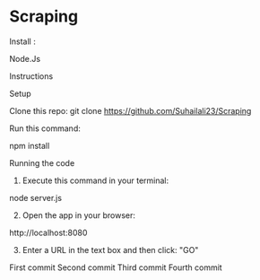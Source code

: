 # Scraping
Install :

Node.Js

Instructions

Setup

Clone this repo:
git clone https://github.com/Suhailali23/Scraping

Run this command:

npm install

Running the code

1) Execute this command in your terminal:

node server.js

2) Open the app in your browser:

http://localhost:8080

3) Enter a URL in the text box and then click: "GO"

First commit
Second commit
Third commit
Fourth commit